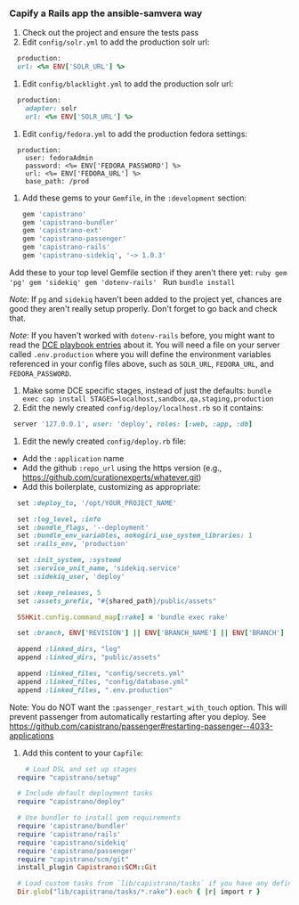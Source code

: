 ### Capify a Rails app the ansible-samvera way

1. Check out the project and ensure the tests pass
1. Edit `config/solr.yml` to add the production solr url:
  ```ruby
    production:
    url: <%= ENV['SOLR_URL'] %>
  ```
1. Edit `config/blacklight.yml` to add the production solr url:
  ```ruby
    production:
      adapter: solr
      url: <%= ENV['SOLR_URL'] %>
  ```
1. Edit `config/fedora.yml` to add the production fedora settings:
  ```
    production:
      user: fedoraAdmin
      password: <%= ENV['FEDORA_PASSWORD'] %>
      url: <%= ENV['FEDORA_URL'] %>
      base_path: /prod
  ```
1. Add these gems to your `Gemfile`, in the `:development` section:
    ```ruby
    gem 'capistrano'
    gem 'capistrano-bundler'
    gem 'capistrano-ext'
    gem 'capistrano-passenger'
    gem 'capistrano-rails'
    gem 'capistrano-sidekiq', '~> 1.0.3'
    ```
  Add these to your top level Gemfile section if they aren't there yet:
    ```ruby
    gem 'pg'
    gem 'sidekiq'
    gem 'dotenv-rails'
    ```
  Run `bundle install`

  *Note*: If `pg` and `sidekiq` haven't been added to the project yet, chances are good they aren't really setup properly. Don't forget to go back and check that.

  *Note*: If you haven't worked with `dotenv-rails` before, you might want to read the [DCE playbook entries](https://curationexperts.github.io/playbook/practices/environment_variables.html) about it. You will need a file on your server called `.env.production` where you will define the environment variables referenced in your config files above, such as `SOLR_URL`, `FEDORA_URL`, and `FEDORA_PASSWORD`.

1. Make some DCE specific stages, instead of just the defaults: `bundle exec cap install STAGES=localhost,sandbox,qa,staging,production`
1. Edit the newly created `config/deploy/localhost.rb` so it contains:
  ```ruby
   server '127.0.0.1', user: 'deploy', roles: [:web, :app, :db]
  ```
1. Edit the newly created `config/deploy.rb` file:
  * Add the `:application` name
  * Add the github `:repo_url` using the https version (e.g., https://github.com/curationexperts/whatever.git)
  * Add this boilerplate, customizing as appropriate:

  ```ruby
    set :deploy_to, '/opt/YOUR_PROJECT_NAME'

    set :log_level, :info
    set :bundle_flags, '--deployment'
    set :bundle_env_variables, nokogiri_use_system_libraries: 1
    set :rails_env, 'production'

    set :init_system, :systemd
    set :service_unit_name, 'sidekiq.service'
    set :sidekiq_user, 'deploy'

    set :keep_releases, 5
    set :assets_prefix, "#{shared_path}/public/assets"

    SSHKit.config.command_map[:rake] = 'bundle exec rake'

    set :branch, ENV['REVISION'] || ENV['BRANCH_NAME'] || ENV['BRANCH'] || 'master'

    append :linked_dirs, "log"
    append :linked_dirs, "public/assets"

    append :linked_files, "config/secrets.yml"
    append :linked_files, "config/database.yml"
    append :linked_files, ".env.production"
  ```

  Note: You do NOT want the `:passenger_restart_with_touch` option. This will prevent passenger from automatically restarting after you deploy. See https://github.com/capistrano/passenger#restarting-passenger--4033-applications
1. Add this content to your `Capfile`:
  ```ruby
      # Load DSL and set up stages
    require "capistrano/setup"

    # Include default deployment tasks
    require "capistrano/deploy"

    # Use bundler to install gem requirements
    require 'capistrano/bundler'
    require 'capistrano/rails'
    require 'capistrano/sidekiq'
    require 'capistrano/passenger'
    require "capistrano/scm/git"
    install_plugin Capistrano::SCM::Git

    # Load custom tasks from `lib/capistrano/tasks` if you have any defined
    Dir.glob("lib/capistrano/tasks/*.rake").each { |r| import r }
  ```
